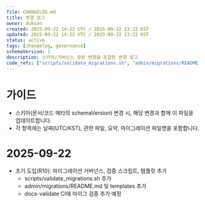```yaml
---
file: CHANGELOG.md
title: 변경 로그
owner: duksan
created: 2025-09-22 14:22 UTC / 2025-09-22 23:22 KST
updated: 2025-09-22 14:22 UTC / 2025-09-22 23:22 KST
status: active
tags: [changelog, governance]
schemaVersion: 1
description: 스키마/거버넌스 관련 변경을 포함한 변경 로그
code_refs: ["scripts/validate_migrations.sh", "admin/migrations/README.md"]
---
```


# 가이드
- 스키마(문서/코드 메타의 schemaVersion) 변경 시, 해당 변경과 함께 이 파일을 업데이트합니다.
- 각 항목에는 날짜(UTC/KST), 관련 파일, 요약, 마이그레이션 파일명을 포함합니다.

# 2025-09-22
- 초기 도입(R10): 마이그레이션 거버넌스, 검증 스크립트, 템플릿 추가
  - scripts/validate_migrations.sh 추가
  - admin/migrations/README.md 및 templates 추가
  - docs-validate CI에 마이그 검증 추가 예정

